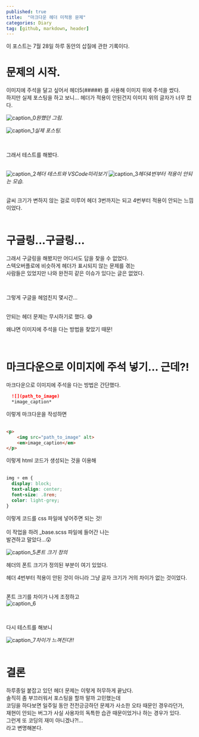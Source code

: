 ```yaml
---
published: true
title:  "마크다운 헤더 미적용 문제"
categories: Diary
tag: [github, markdown, header]
---
```


이 포스트는 7월 28일 하루 동안의 삽질에 관한 기록이다.

# 문제의 시작.

이미지에 주석을 달고 싶어서 헤더5(#####) 를 사용해 이미지 위에 주석을 썼다.  
하지만 실제 포스팅을 하고 보니...   헤더가 적용이 안된건지 이미지 위의 글자가 너무 컸다.  

![caption_0](/images/HeaderIssue_0.PNG)*원했던 그림.* 

![caption_1](/images/HeaderIssue_1.PNG)*실제 포스팅.*  



<br>

그래서 테스트를 해봤다.
<br><br>

![caption_2](/images/HeaderIssue_2.PNG)*헤더 테스트와 VSCode미리보기*
![caption_3](/images/HeaderIssue_3.PNG)*헤더4번부터 적용이 안되는 모습.*
<br> <br>

글씨 크기가 변하지 않는 걸로 미루어 헤더 3번까지는 되고 4번부터 적용이 안되는 느낌이었다. 
<br><br>

# 구글링...구글링...

그래서 구글링을 해봤지만 어디서도 답을 찾을 수 없었다.  
스텍오버플로에 비슷하게 헤더가 표시되지 않는 문제를 겪는  
사람들은 있었지만 나와 완전히 같은 이슈가 있다는 글은 없었다.   

<br>  

그렇게 구글을 헤엄친지 몇시간...  
<br>  

안되는 헤더 문제는 무시하기로 했다. 😅  

왜냐면 이미지에 주석을 다는 방법을 찾았기 때문!  


<br>

# 마크다운으로 이미지에 주석 넣기... 근데?!
  
  마크다운으로 이미지에 주석을 다는 방법은 간단했다.  
  
```markdown
  ![](path_to_image)
  *image_caption*
```

이렇게 마크다운을 작성하면  
<br>

```html
<p>
    <img src="path_to_image" alt>
    <em>image_caption</em>
</p>
```
이렇게 html 코드가 생성되는 것을 이용해  
<br>

```css
img + em {
  display: block;
  text-align: center;
  font-size: .8rem;
  color: light-grey;
}
```
이렇게 코드를 css 파일에 넣어주면 되는 것!  
<br>
이 작업을 하려 _base.scss 파일에 들어간 나는  
발견하고 말았다...😲  

 ![caption_5](/images/HeaderIssue_5.PNG)*폰트 크기 정의*
<br>  

헤더의 폰트 크기가 정의된 부분이 여기 있었다.

헤더 4번부터 적용이 안된 것이 아니라 그냥 글자 크기가 거의 차이가 없는 것이었다.  
<br>

폰트 크기를 차이가 나게 조정하고  
![caption_6](/images/HeaderIssue_6.PNG)  

<br>  

다시 테스트를 해보니  

![caption_7](/images/HeaderIssue_7.PNG)*차이가 느껴진다!!*
<br><br>

# 결론

하루종일 붙잡고 있던 헤더 문제는 이렇게 허무하게 끝났다.  
솔직히 좀 부끄러워서 포스팅을 할까 말까 고민했는데  
코딩을 하다보면 일주일 동안 전전긍긍하던 문제가 사소한 오타 때문인 경우라던가,  
재현이 안되는 버그가 사실 사용자의 독특한 습관 때문이었거나 하는 경우가 있다.  
그런게 또 코딩의 재미 아니겠나?!...  
라고 변명해본다.
